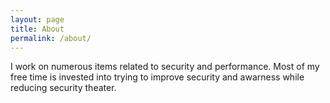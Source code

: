 ```yaml
---
layout: page
title: About
permalink: /about/
---
```


I work on numerous items related to security and performance.  Most of my free time is invested into trying to improve security and awarness while reducing security theater.
